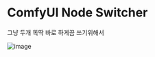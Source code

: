 # ComfyUI Node Switcher

그냥 두개 똑딱 바로 하게끔 쓰기위해서

![image](https://github.com/DeTK/ComfyUI-Switch/assets/45531377/88e00aea-76fa-46e7-89be-73e22c7491d5)

